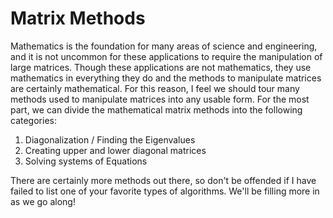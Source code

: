 # Matrix Methods

Mathematics is the foundation for many areas of science and engineering, and it is not uncommon for these applications to require the manipulation of large matrices. Though these applications are not mathematics, they use mathematics in everything they do and the methods to manipulate matrices are certainly mathematical. For this reason, I feel we should tour many methods used to manipulate matrices into any usable form. For the most part, we can divide the mathematical matrix methods into the following categories:

1. Diagonalization / Finding the Eigenvalues
2. Creating upper and lower diagonal matrices
3. Solving systems of Equations

There are certainly more methods out there, so don't be offended if I have failed to list one of your favorite types of algorithms. We'll be filling more in as we go along!

 
<script>
MathJax.Hub.Queue(["Typeset",MathJax.Hub]);
</script>
$$ 
\newcommand{\d}{\mathrm{d}}
\newcommand{\bff}{\boldsymbol{f}}
\newcommand{\bfg}{\boldsymbol{g}}
\newcommand{\bfp}{\boldsymbol{p}}
\newcommand{\bfq}{\boldsymbol{q}}
\newcommand{\bfx}{\boldsymbol{x}}
\newcommand{\bfu}{\boldsymbol{u}}
\newcommand{\bfv}{\boldsymbol{v}}
\newcommand{\bfA}{\boldsymbol{A}}
\newcommand{\bfB}{\boldsymbol{B}}
\newcommand{\bfC}{\boldsymbol{C}}
\newcommand{\bfM}{\boldsymbol{M}}
\newcommand{\bfJ}{\boldsymbol{J}}
\newcommand{\bfR}{\boldsymbol{R}}
\newcommand{\bfT}{\boldsymbol{T}}
\newcommand{\bfomega}{\boldsymbol{\omega}}
\newcommand{\bftau}{\boldsymbol{\tau}}
$$

